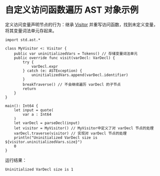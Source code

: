 # 自定义访问函数遍历 AST 对象示例

定义访问变量声明节点的行为：继承 [Visitor](../ast_package_api/ast_package_classes.md#class-visitor) 并重写访问函数，找到未定义变量，将其变量词法单元存起来。

<!-- verify -->

```cangjie
import std.ast.*

class MyVisitor <: Visitor {
    public var uninitializedVars = Tokens() // 存储变量词法单元
    public override func visit(varDecl: VarDecl) {
        try {
            varDecl.expr
        } catch (e: ASTException) {
            uninitializedVars.append(varDecl.identifier)
        }
        breakTraverse() // 不会继续遍历 varDecl 的子节点
        return
    }
}

main(): Int64 {
    let input = quote(
        var a : Int64
    )
    let varDecl = parseDecl(input)
    let visitor = MyVisitor() // MyVisitor中定义了对 varDecl 节点的处理
    varDecl.traverse(visitor) // 实现对 varDecl 节点的处理
    println("Uninitialized VarDecl size is ${visitor.uninitializedVars.size}")
    0
}
```

运行结果：

```text
Uninitialized VarDecl size is 1
```
